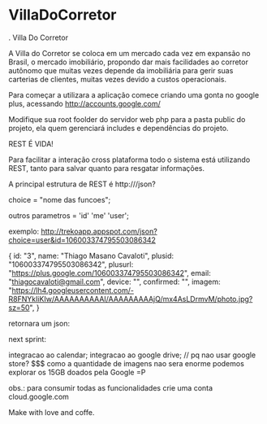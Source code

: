 VillaDoCorretor
===============
.
Villa Do Corretor


A Villa do Corretor se coloca em um mercado cada vez em expansão no Brasil, o mercado imobiliário, propondo dar mais facilidades ao corretor autônomo que muitas vezes depende da imobiliária para gerir suas carterias de clientes, muitas vezes devido a custos operacionais.


Para começar a utilizara a aplicação comece criando uma gonta no google plus, acessando http://accounts.google.com/

Modifique sua root foolder do servidor web php para a pasta public do projeto, ela quem gerenciará includes e dependências do projeto.



REST É VIDA!

Para facilitar a interação cross plataforma todo o sistema está utilizando REST, tanto para salvar quanto para resgatar informações.

A principal estrutura de REST é http://<sua url>/json?

choice = "nome das funcoes";

outros parametros = 'id' 'me' 'user';

exemplo: http://trekoapp.appspot.com/json?choice=user&id=106003374795503086342

{
id: "3",
name: "Thiago Masano Cavaloti",
plusid: "106003374795503086342",
plusurl: "https://plus.google.com/106003374795503086342",
email: "thiagocavaloti@gmail.com",
device: "",
confirmed: "",
imagem: "https://lh4.googleusercontent.com/-R8FNYkIiKIw/AAAAAAAAAAI/AAAAAAAAAjQ/mx4AsLDrmvM/photo.jpg?sz=50",
}

retornara um json:

next sprint:

integracao ao calendar;
integracao ao google drive; // pq nao usar google store? $$$ como a quantidade de imagens nao sera enorme podemos explorar os 15GB doados pela Google =P

obs.: para consumir todas as funcionalidades crie uma conta cloud.google.com

Make with love and coffe.

